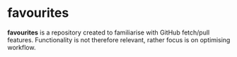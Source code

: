 # favourites

**favourites** is a repository created to familiarise with GitHub fetch/pull features. Functionality is not therefore relevant, rather focus is on optimising workflow. 
